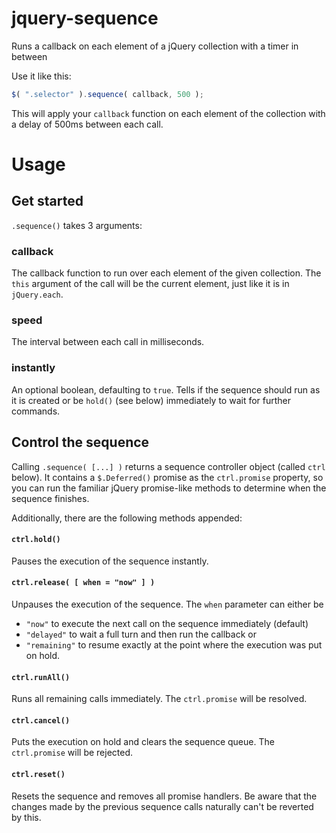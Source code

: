 # jquery-sequence
Runs a callback on each element of a jQuery collection with a timer in between

Use it like this:

```javascript
$( ".selector" ).sequence( callback, 500 );
```

This will apply your `callback` function on each element of the collection with a delay of 500ms between each call.

# Usage

## Get started
`.sequence()` takes 3 arguments:

### callback
The callback function to run over each element of the given collection. The `this` argument of the call will be the current element, just like it is in `jQuery.each`.

### speed
The interval between each call in milliseconds.

### instantly
An optional boolean, defaulting to `true`. Tells if the sequence should run as it is created or be `hold()` (see below) immediately to wait for further commands.


## Control the sequence
Calling `.sequence( [...] )` returns a sequence controller object (called `ctrl` below).
It contains a `$.Deferred()` promise as the `ctrl.promise` property, so you can run the familiar jQuery promise-like methods to determine when the sequence finishes.

Additionally, there are the following methods appended:

#### `ctrl.hold()`
Pauses the execution of the sequence instantly.

#### `ctrl.release( [ when = "now" ] )`
Unpauses the execution of the sequence.
The `when` parameter can either be
- `"now"` to execute the next call on the sequence immediately (default)
- `"delayed"` to wait a full turn and then run the callback or
- `"remaining"` to resume exactly at the point where the execution was put on hold.

#### `ctrl.runAll()`
Runs all remaining calls immediately.
The `ctrl.promise` will be resolved.

#### `ctrl.cancel()`
Puts the execution on hold and clears the sequence queue. The `ctrl.promise` will be rejected.

#### `ctrl.reset()`
Resets the sequence and removes all promise handlers. Be aware that the changes made by the previous sequence calls naturally can't be reverted by this.